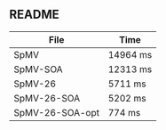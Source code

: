 ## README ##

| File           | Time    |
|----------------|---------|
| SpMV           | 14964 ms|
| SpMV-SOA       | 12313 ms|
| SpMV-26        |  5711 ms|
| SpMV-26-SOA    |  5202 ms|
| SpMV-26-SOA-opt|   774 ms|
